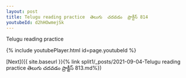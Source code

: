 ```yaml
---
layout: post
title: Telugu reading practice  తెలుగు  చదవడం  ప్రాక్టీస్ 814
youtubeId: d2hHOwmejSk
---
```

 
 
Telugu reading practice
 
 
 
 
 


{% include youtubePlayer.html id=page.youtubeId %}
 
[Next]({{ site.baseurl }}{% link  split1/_posts/2021-09-04-Telugu reading practice  తెలుగు  చదవడం  ప్రాక్టీస్ 813.md%})
 
